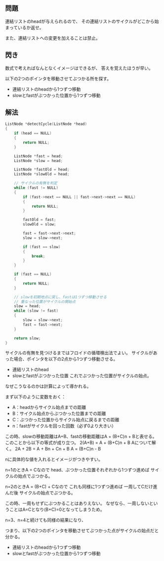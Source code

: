 ## 問題
連結リストのheadが与えられるので、
その連結リストのサイクルがどこから始まっているか返せ。

また、連結リストへの変更を加えることは禁止。

## 閃き
数式で考えればなんとなくイメージはできるが、
答えを覚えたほうが早い。

以下の2つのポインタを移動させてぶつかる所を探す。
- 連結リストのheadから1つずつ移動
- slowとfastがぶつかった位置から1つずつ移動

## 解法
```cpp
ListNode *detectCycle(ListNode *head)
{
	if (head == NULL)
	{
		return NULL;
	}

	ListNode *fast = head;
	ListNode *slow = head;

	ListNode *fastOld = head;
	ListNode *slowOld = head;

	// サイクルの有無を判定
	while (fast != NULL)
	{
		if (fast->next == NULL || fast->next->next == NULL)
		{
			return NULL;
		}

		fastOld = fast;
		slowOld = slow;

		fast = fast->next->next;
		slow = slow->next;

		if (fast == slow)
		{
			break;
		}
	}

	if (fast == NULL)
	{
		return NULL;
	}

	// slowを初期地点に戻し、fastは1つずつ移動させる
	// 重なった位置がサイクルの開始点
	slow = head;
	while (slow != fast)
	{
		slow = slow->next;
		fast = fast->next;
	}

	return slow;
}
```
サイクルの有無を見つけるまではフロイドの循環検出法でよい。
サイクルがあった場合、ポインタを以下の2点から1つずつ移動させる。
- 連結リストのhead
- slowとfastがぶつかった位置
これでぶつかった位置がサイクルの始点。

なぜこうなるのかは計算によって導かれる。

まず以下のように変数をおく：
- A：headからサイクル始点までの距離
- B：サイクル始点からぶつかった位置までの距離
- C：ぶつかった位置からサイクル始点に戻るまでの距離
- n：fastがサイクルを回った回数（必ず0より大きい）

この時、slowの移動距離はA+B、fastの移動距離はA + (B+C)n + Bと表せる。
このことから以下の等式が成り立つ。
2(A+B) = A + (B+C)n + B
Aについて解く。
2A + 2B = A + Bn + Cn + B
A = (B+C)n - B

nに具体的な値を入れるとイメージがつきやすい。

n=1のときA = Cなので
head、ぶつかった位置それぞれから1つずつ進めば
サイクルの始点でぶつかる。

n=2のときA = (B+C) + Cなので
これも同様に1つずつ進めば
一周してCだけ進んだ後
サイクルの始点でぶつかる。

この時、一周もせずにぶつかることはありえない。
なぜなら、一周しないということはA=Cとなり(B+C)=0となってしまうため。

n=3、n=4と続けても同様の結果になり、

つまり、以下の2つのポインタを移動させてぶつかった点がサイクルの始点だと分かる。
- 連結リストのheadから1つずつ移動
- slowとfastがぶつかった位置から1つずつ移動
